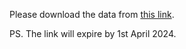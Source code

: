 Please download the data from [this link](https://filebin.net/2epfvbcrfmdlhyv1).

PS. The link will expire by 1st April 2024.